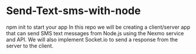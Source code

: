 # Send-Text-sms-with-node
  npm init to start your app
   In this repo we will be creating a client/server app that can send SMS text messages from Node.js using the Nexmo service and API. We will also implement Socket.io to send a response from the server to the client.
   
   
